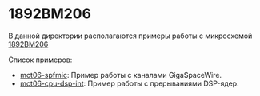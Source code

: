 # 1892ВМ206

В данной директории располагаются примеры работы с микросхемой [1892ВМ206](https://support.elvees.com/docs/Microchips/1892VM206/)

Список примеров:

- [mct06-spfmic](./mct06-spfmic/): Пример работы с каналами GigaSpaceWire.
- [mct06-cpu-dsp-int](./mct06-cpu-dsp-int/): Пример работы с прерываниями DSP-ядер.
